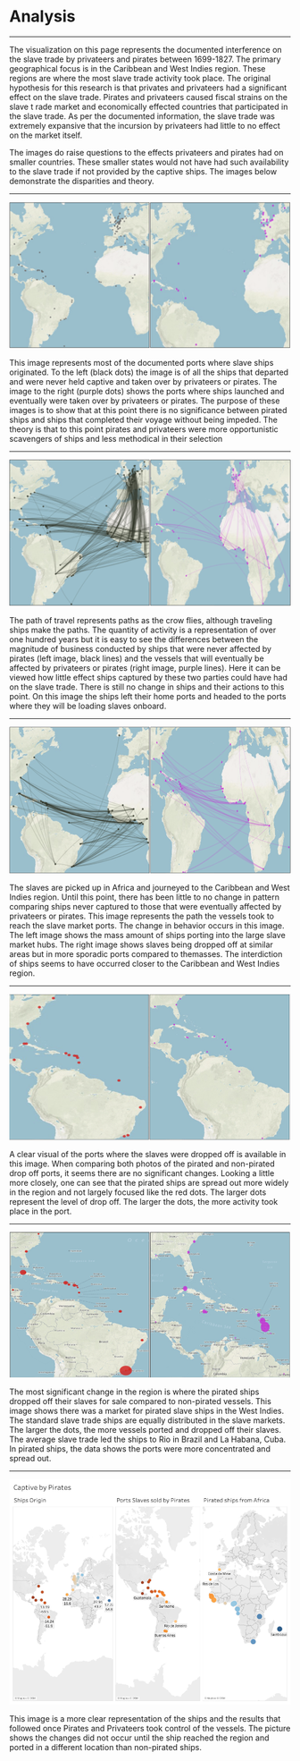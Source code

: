 # Analysis
---
	
The visualization on this page represents the documented interference
on the slave trade by privateers and pirates between 1699-1827. The primary 
geographical focus is in the Caribbean and West Indies region. These regions 
are where the most slave trade activity took place. The original hypothesis 
for this research is that privates and privateers had a significant effect on 
the slave trade. Pirates and privateers caused fiscal strains on the slave t
rade market and economically effected countries that participated in the slave 
trade. As per the documented information, the slave trade was extremely expansive
that the incursion by privateers had little to no effect on the market itself. 

The images do raise questions to the effects privateers and pirates had on smaller
countries. These smaller states would not have had such availability to the slave 
trade if not provided by the captive ships. The images below demonstrate the 
disparities and theory.

---

![image](/assets/images/1.%20Origin%20Ports.png)
	
This image represents most of the documented ports where slave 
ships originated. To the left (black dots) the image is of all the ships
that departed and were never held captive and taken over by privateers or 
pirates. The image to the right (purple dots) shows the ports where ships
launched and eventually were taken over by privateers or pirates. The
purpose of these images is to show that at this point there is no significance
between pirated ships and ships that completed their voyage without being 
impeded. The theory is that to this point pirates and privateers were more 
opportunistic scavengers of ships and less methodical in their selection

---

![image](/assets/images/2.%20To%20slave%20ports.png)

The path of travel represents paths as the crow flies, although 
traveling ships make the paths. The quantity of activity is a representation 
of over one hundred years but it is easy to see the differences between the 
magnitude of business conducted by ships that were never affected by pirates 
(left image, black lines) and the vessels that will eventually be affected 
by privateers or pirates (right image, purple lines). Here it can be viewed 
how little effect ships captured by these two parties could have had on the 
slave trade. There is still no change in ships and their actions to this point. 
On this image the ships left their home ports and headed to the ports where 
they will be loading slaves onboard. 

---

![image](/assets/images/3.%20To%20slave%20drop%20off%20point.png)

The slaves are picked up in Africa and journeyed to the Caribbean 
and West Indies region. Until this point, there has been little to no change
in pattern comparing ships never captured to those that were eventually affected 
by privateers or pirates. This image represents the path the vessels took to reach
the slave market ports. The change in behavior occurs in this image. The left image 
shows the mass amount of ships porting into the large slave market hubs. The right 
image shows slaves being dropped off at similar areas but in more sporadic ports 
compared to themasses. The interdiction of ships seems to have occurred closer to
the Caribbean and West Indies region.  	
	
---

![image](/assets/images/4.%20Main%20Ports%20of%20Drop%20off.png)

A clear visual of the ports where the slaves were dropped off is available in this
image. When comparing both photos of the pirated and non-pirated drop off ports, it 
seems there are no significant changes. Looking a little more closely, one can see
that the pirated ships are spread out more widely in the region and not largely focused 
like the red dots. The larger dots represent the level of drop off. The larger the dots,
the more activity took place in the port.	

---

![image](/assets/images/5.%20Distibution%20amount%20.png)

The most significant change in the region is where the pirated ships dropped off 
their slaves for sale compared to non-pirated vessels. This image shows there was 
a market for pirated slave ships in the West Indies. The standard slave trade ships 
are equally distributed in the slave markets. The larger the dots, the more vessels 
ported and dropped off their slaves. The average slave trade led the ships to Rio in 
Brazil and La Habana, Cuba. In pirated ships, the data shows the ports were more 
concentrated and spread out.

---

![image](/assets/images/Captive%20by%20Pirates.png)

This image is a  more clear representation of the ships and the results that followed
once Pirates and Privateers took control of the vessels. The picture shows the changes 
did not occur until the ship reached the region and ported in a different location than 
non-pirated ships.
